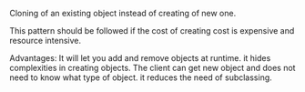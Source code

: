 
Cloning of an existing object instead of creating of new one.

This pattern should be followed if the cost of creating cost is expensive and resource intensive.


Advantages:  It will let you add and remove objects at runtime.
             it hides complexities in creating objects.
             The client can get new object and does not need to know what type of object.
             it reduces the need of subclassing.
